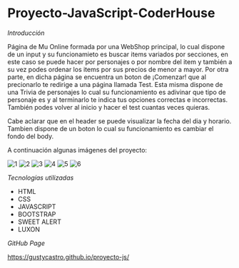 # Proyecto-JavaScript-CoderHouse

*Introducción*

Página de Mu Online formada por una WebShop principal, lo cual dispone de un input y su funcionamieto es buscar items variados por secciones, en este caso se puede hacer por personajes o por nombre del item y también a su vez podes ordenar los items por sus precios de menor a mayor. Por otra parte, en dicha página se encuentra un boton de ¡Comenzar! que al precionarlo te redirige a una página llamada Test. Esta misma dispone de una Trivia de personajes lo cual su funcionamiento es adivinar que tipo de personaje es y al terminarlo te indica tus opciones correctas e incorrectas. También podes volver al inicio y hacer el test cuantas veces quieras.

Cabe aclarar que en el header se puede visualizar la fecha del dia y horario. Tambien dispone de un boton lo cual su funcionamiento es cambiar el fondo del body.

A continuación algunas imágenes del proyecto:

![1](https://user-images.githubusercontent.com/113953324/220806609-7b50e2db-3c1b-47bd-a660-f4c5903dbdad.png)
![2](https://user-images.githubusercontent.com/113953324/220806406-5ca22da7-a846-43b4-bde1-7bacd0713128.png)
![3](https://user-images.githubusercontent.com/113953324/220806421-b6790c53-049c-402e-b0d4-6975b952cf83.png)
![4](https://user-images.githubusercontent.com/113953324/220806782-8747cc58-f9c6-4986-9759-24cb4b63ee67.png)
![5](https://user-images.githubusercontent.com/113953324/220806454-e819c277-b40d-4acb-a25a-e04455d2fe39.png)
![6](https://user-images.githubusercontent.com/113953324/220806465-e3c80376-e7d9-4029-bd97-d180fac8bf6c.png)

*Tecnologías utilizadas*

- HTML
- CSS
- JAVASCRIPT
- BOOTSTRAP
- SWEET ALERT
- LUXON 

*GitHub Page*

https://gustycastro.github.io/proyecto-js/




